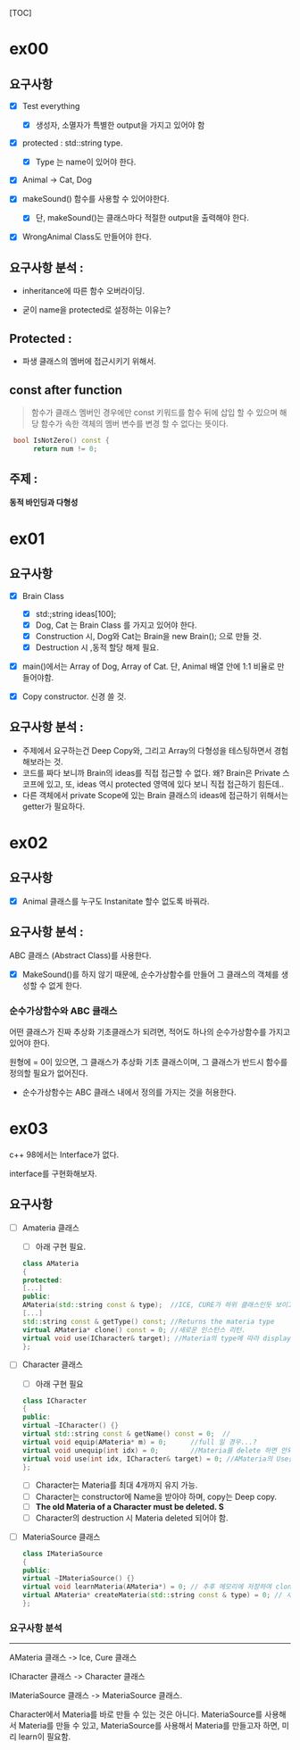 [TOC]

# ex00



## 요구사항

- [x] Test everything

  - [x] 생성자, 소멸자가 특별한 output을 가지고 있어야 함

- [x] protected : std::string type.

  - [x] Type 는 name이 있어야 한다.

- [x] Animal -> Cat, Dog

- [x] makeSound() 함수를 사용할 수 있어야한다.

  - [x] 단, makeSound()는 클래스마다 적절한 output을 출력해야 한다.

- [x] WrongAnimal Class도 만들어야 한다.



## 요구사항 분석 :

* inheritance에 따른 함수 오버라이딩.

* 굳이 name을 protected로 설정하는 이유는?



## Protected :

* 파생 클래스의 멤버에 접근시키기 위해서.

## const after function

> 함수가 클래스 멤버인 경우에만 const 키워드를 함수 뒤에 삽입 할 수 있으며 해당 함수가 속한 객체의 멤버 변수를 변경 할 수 없다는 뜻이다.



```cpp
 bool IsNotZero() const {
      return num != 0;
```



## 주제 :

**동적 바인딩과 다형성**



# ex01



## 요구사항

- [x] Brain Class

  - [x] std:;string ideas[100];
  - [x] Dog, Cat 는 Brain Class 를 가지고 있어야 한다.
  - [x] Construction 시, Dog와 Cat는 Brain을 new Brain(); 으로 만들 것.
  - [x] Destruction 시 ,동적 할당 해제 필요.

- [x] main()에서는 Array of Dog, Array of Cat. 단, Animal 배열 안에 1:1 비율로 만들어야함.

- [x] Copy constructor. 신경 쓸 것.




## 요구사항 분석 :

* 주제에서 요구하는건 Deep Copy와, 그리고 Array의 다형성을 테스팅하면서 경험해보라는 것.
* 코드를 짜다 보니까 Brain의 ideas를 직접 접근할 수 없다. 왜? Brain은 Private 스코프에 있고, 또, ideas 역시 protected 영역에 있다 보니 직접 접근하기 힘든데..
* 다른 객체에서 private Scope에 있는 Brain 클래스의 ideas에 접근하기 위해서는 getter가 필요하다.





# ex02

## 요구사항

- [x] Animal 클래스를 누구도 Instanitate 할수 없도록 바꿔라.



## 요구사항 분석 :

ABC 클래스 (Abstract Class)를 사용한다.

- [x] MakeSound()를 하지 않기 때문에, 순수가상함수를 만들어 그 클래스의 객체를 생성할 수 없게 한다.



### 순수가상함수와 ABC 클래스

어떤 클래스가 진짜 추상화 기초클래스가 되려면, 적어도 하나의 순수가상함수를 가지고 있어야 한다.

원형에 = 0이 있으면, 그 클래스가 추상화 기초 클래스이며, 그 클래스가 반드시 함수를 정의할 필요가 없어진다.

* 순수가상함수는 ABC 클래스 내에서 정의를 가지는 것을 허용한다.





# ex03

c++ 98에서는 Interface가 없다.

interface를 구현화해보자.



## 요구사항

- [ ] Amateria 클래스

  - [ ] 아래 구현 필요.

  ```c++
  class AMateria
  {
  protected:
  [...]
  public:
  AMateria(std::string const & type);  //ICE, CURE가 하위 클래스인듯 보이고, type는 이름인듯 보임.
  [...]
  std::string const & getType() const; //Returns the materia type
  virtual AMateria* clone() const = 0; //새로운 인스턴스 리턴.
  virtual void use(ICharacter& target); //Materia의 type에 따라 display되는게 다르다.
  };
  ```



- [ ] Character 클래스

  - [ ] 아래 구현 필요

  ```c++
  class ICharacter
  {
  public:
  virtual ~ICharacter() {}
  virtual std::string const & getName() const = 0;	//
  virtual void equip(AMateria* m) = 0;		//full 일 경우...?
  virtual void unequip(int idx) = 0;		//Materia를 delete 하면 안되고 유지는 시켜야한다.
  virtual void use(int idx, ICharacter& target) = 0; //AMateria의 Use를 사용해야한다.
  };
  ```

  - [ ] Character는 Materia를 최대 4개까지 유지 가능.
  - [ ] Character는 constructor에 Name을 받아야 하며, copy는 Deep copy. 
  - [ ]  **The old Materia of a Character must be deleted. S**
  - [ ] Character의 destruction 시  Materia deleted 되어야 함.

- [ ] MateriaSource 클래스

  ```c++
  class IMateriaSource
  {
  public:
  virtual ~IMateriaSource() {}
  virtual void learnMateria(AMateria*) = 0; // 추후 메모리에 저장하여 clone되게 하는것이 필요하다.
  virtual AMateria* createMateria(std::string const & type) = 0; // 새로운 materia를 만들어 
  };
  ```





### 요구사항 분석

---

AMateria 클래스 -> Ice, Cure 클래스

ICharacter 클래스 -> Character 클래스

IMateriaSource 클래스 -> MateriaSource 클래스.



Character에서 Materia를 바로 만들 수 있는 것은 아니다. MateriaSource를 사용해서 Materia를 만들 수 있고, MateriaSource를 사용해서 Materia를 만들고자 하면, 미리 learn이 필요함.

